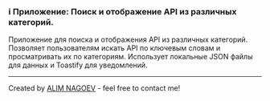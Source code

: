 ### ℹ️ Приложение: Поиск и отображение API из различных категорий.

Приложение для поиска и отображения API из различных категорий.
Позволяет пользователям искать API по ключевым словам и просматривать их по категориям.
Использует локальные JSON файлы для данных и Toastify для уведомлений.

-----
Created by [ALIM NAGOEV](https://github.com/nagoev-id) - feel free to contact me!

